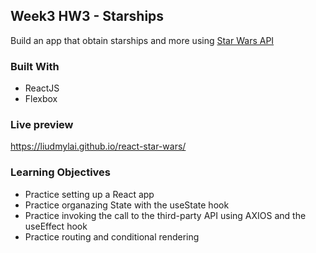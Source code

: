 ## Week3 HW3 - Starships
Build an app that obtain starships and more using [Star Wars API](https://swapi.dev/)

### Built With
* ReactJS
* Flexbox

### Live preview
https://liudmylai.github.io/react-star-wars/

### Learning Objectives
* Practice setting up a React app
* Practice organazing State with the useState hook
* Practice invoking the call to the third-party API using AXIOS and the useEffect hook
* Practice routing and conditional rendering
